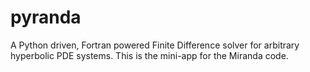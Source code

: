 # pyranda
A Python driven, Fortran powered Finite Difference solver for arbitrary hyperbolic PDE systems.  This is the mini-app for the Miranda code.
